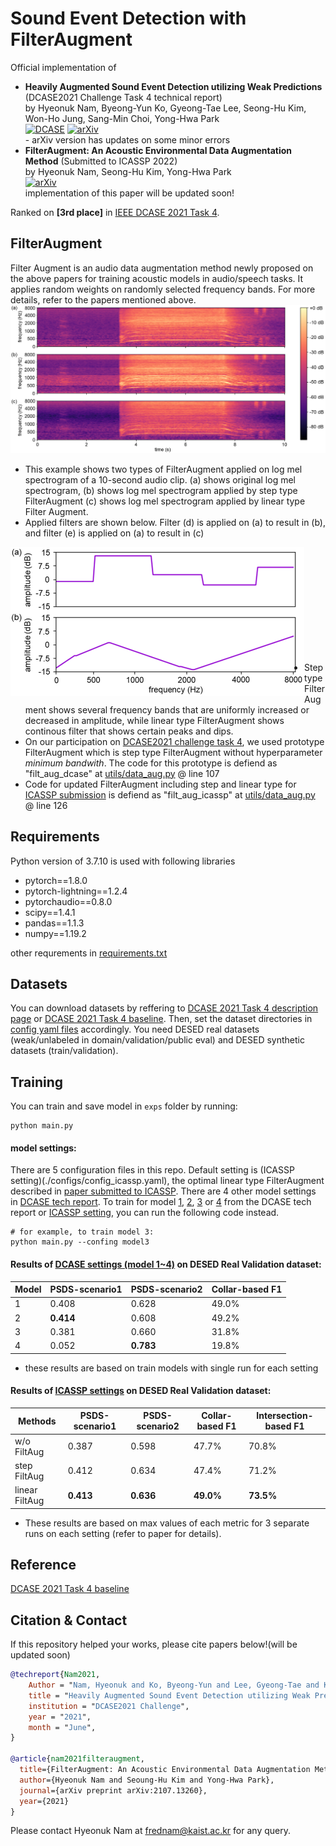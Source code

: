 # Sound Event Detection with FilterAugment

Official implementation of <br>
 - **Heavily Augmented Sound Event Detection utilizing Weak Predictions** (DCASE2021 Challenge Task 4 technical report) <br>
by Hyeonuk Nam, Byeong-Yun Ko, Gyeong-Tae Lee, Seong-Hu Kim, Won-Ho Jung, Sang-Min Choi, Yong-Hwa Park <br>
[![DCASE](https://img.shields.io/badge/DCASE-technical%20report-orange)](http://dcase.community/documents/challenge2021/technical_reports/DCASE2021_Nam_41_t4.pdf) 
[![arXiv](https://img.shields.io/badge/arXiv-2107.03649-brightgreen)](https://arxiv.org/abs/2107.03649)<br>
       - arXiv version has updates on some minor errors
 - **FilterAugment: An Acoustic Environmental Data Augmentation Method** (Submitted to ICASSP 2022) <br>
by Hyeonuk Nam, Seong-Hu Kim, Yong-Hwa Park <br>
[![arXiv](https://img.shields.io/badge/arXiv-2110.03282-brightgreen)](https://arxiv.org/abs/2110.03282) <br>
implementation of this paper will be updated soon!

Ranked on **[3rd place]** in [IEEE DCASE 2021 Task 4](http://dcase.community/challenge2021/task-sound-event-detection-and-separation-in-domestic-environments-results).

## FilterAugment
Filter Augment is an audio data augmentation method newly proposed on the above papers for training acoustic models in audio/speech tasks. It applies random weights on randomly selected frequency bands. For more details, refer to the papers mentioned above.<br>
![](./utils/FilterAugment_melspec.png)<br>
- This example shows two types of FilterAugment applied on log mel spectrogram of a 10-second audio clip. (a) shows original log mel spectrogram, (b) shows log mel spectrogram applied by step type FilterAugment (c) shows log mel spectrogram applied by linear type Filter Augment.
- Applied filters are shown below. Filter (d) is applied on (a) to result in (b), and filter (e) is applied on (a) to result in (c)

<img src=./utils/FilterAugment_filter.png align="left" height="238" width="470" > <br> <br> <br> <br> <br> <br> <br> <br> <br> <br>
- Step type FilterAugment shows several frequency bands that are uniformly increased or decreased in amplitude, while linear type FilterAugment shows continous filter that shows certain peaks and dips.
- On our participation on [DCASE2021 challenge task 4](https://arxiv.org/abs/2107.03649), we used prototype FilterAugment which is step type FilterAugment without hyperparameter *minimum bandwith*. The code for this prototype is defiend as "filt_aug_dcase" at [utils/data_aug.py](./utils/data_aug.py) @ line 107
- Code for updated FilterAugment including step and linear type for [ICASSP submission](https://arxiv.org/abs/2110.03282) is defiend as "filt_aug_icassp" at [utils/data_aug.py](./utils/data_aug.py) @ line 126


## Requirements
Python version of 3.7.10 is used with following libraries
- pytorch==1.8.0
- pytorch-lightning==1.2.4
- pytorchaudio==0.8.0
- scipy==1.4.1
- pandas==1.1.3
- numpy==1.19.2


other requrements in [requirements.txt](./requirements.txt)


## Datasets
You can download datasets by reffering to [DCASE 2021 Task 4 description page](http://dcase.community/challenge2021/task-sound-event-detection-and-separation-in-domestic-environments) or [DCASE 2021 Task 4 baseline](https://github.com/DCASE-REPO/DESED_task). Then, set the dataset directories in [config yaml files](./configs/) accordingly. You need DESED real datasets (weak/unlabeled in domain/validation/public eval) and DESED synthetic datasets (train/validation).

## Training
You can train and save model in `exps` folder by running:
```shell
python main.py
```

#### model settings:
There are 5 configuration files in this repo. Default setting is (ICASSP setting)(./configs/config_icassp.yaml), the optimal linear type FilterAugment described in [paper submitted to ICASSP](https://arxiv.org/abs/2107.03649). There are 4 other model settings in [DCASE tech report](https://arxiv.org/abs/2107.03649). To train for model [1](./configs/config_model1.yaml), [2](./configs/config_model2.yaml), [3](./configs/config_model3.yaml) or [4](./configs/config_model4.yaml) from the DCASE tech report or [ICASSP setting](./configs/config_icassp.yaml), you can run the following code instead.
```shell
# for example, to train model 3:
python main.py --confing model3
```

#### Results of [DCASE settings (model 1~4)](https://arxiv.org/abs/2107.03649) on DESED Real Validation dataset:

Model | PSDS-scenario1 | PSDS-scenario2 | Collar-based F1
------|----------------|----------------|-----------------
1     | 0.408          | 0.628          | 49.0%
2     | **0.414**      | 0.608          | 49.2%
3     | 0.381          | 0.660          | 31.8%
4     | 0.052          | **0.783**      | 19.8%

   - these results are based on train models with single run for each setting


#### Results of [ICASSP settings](https://arxiv.org/abs/2107.03649) on DESED Real Validation dataset:

Methods       | PSDS-scenario1 | PSDS-scenario2 | Collar-based F1  | Intersection-based F1
--------------|----------------|----------------|------------------|-----------------
w/o FiltAug   | 0.387          | 0.598          | 47.7%            | 70.8%
step FiltAug  | 0.412          | 0.634          | 47.4%            | 71.2%
linear FiltAug| **0.413**      | **0.636**      | **49.0%**        | **73.5%**

   - These results are based on max values of each metric for 3 separate runs on each setting (refer to paper for details).


## Reference
[DCASE 2021 Task 4 baseline](https://github.com/DCASE-REPO/DESED_task)

## Citation & Contact
If this repository helped your works, please cite papers below!(will be updated soon)
```bib
@techreport{Nam2021,
    Author = "Nam, Hyeonuk and Ko, Byeong-Yun and Lee, Gyeong-Tae and Kim, Seong-Hu and Jung, Won-Ho and Choi, Sang-Min and Park, Yong-Hwa",
    title = "Heavily Augmented Sound Event Detection utilizing Weak Predictions",
    institution = "DCASE2021 Challenge",
    year = "2021",
    month = "June",
}

@article{nam2021filteraugment,
  title={FilterAugment: An Acoustic Environmental Data Augmentation Method},
  author={Hyeonuk Nam and Seoung-Hu Kim and Yong-Hwa Park},
  journal={arXiv preprint arXiv:2107.13260},
  year={2021}
}

```
Please contact Hyeonuk Nam at frednam@kaist.ac.kr for any query.

